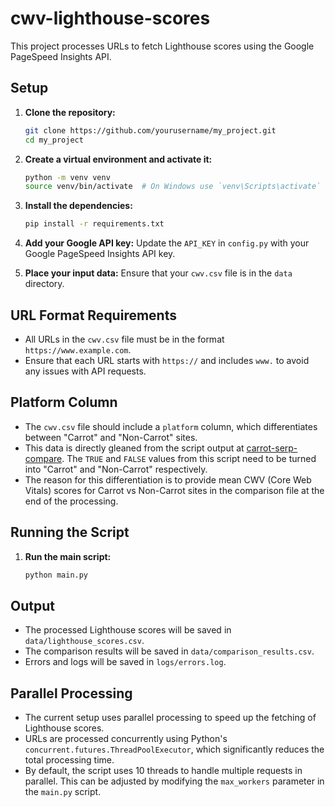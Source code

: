 # cwv-lighthouse-scores

This project processes URLs to fetch Lighthouse scores using the Google PageSpeed Insights API.

## Setup

1. **Clone the repository:**
    ```sh
    git clone https://github.com/yourusername/my_project.git
    cd my_project
    ```

2. **Create a virtual environment and activate it:**
    ```sh
    python -m venv venv
    source venv/bin/activate  # On Windows use `venv\Scripts\activate`
    ```

3. **Install the dependencies:**
    ```sh
    pip install -r requirements.txt
    ```

4. **Add your Google API key:**
    Update the `API_KEY` in `config.py` with your Google PageSpeed Insights API key.

5. **Place your input data:**
    Ensure that your `cwv.csv` file is in the `data` directory.

## URL Format Requirements

- All URLs in the `cwv.csv` file must be in the format `https://www.example.com`.
- Ensure that each URL starts with `https://` and includes `www.` to avoid any issues with API requests.

## Platform Column

- The `cwv.csv` file should include a `platform` column, which differentiates between "Carrot" and "Non-Carrot" sites.
- This data is directly gleaned from the script output at [carrot-serp-compare](https://github.com/jondcoleman/carrot-serp-compare). The `TRUE` and `FALSE` values from this script need to be turned into "Carrot" and "Non-Carrot" respectively.
- The reason for this differentiation is to provide mean CWV (Core Web Vitals) scores for Carrot vs Non-Carrot sites in the comparison file at the end of the processing.

## Running the Script

1. **Run the main script:**
    ```sh
    python main.py
    ```

## Output

- The processed Lighthouse scores will be saved in `data/lighthouse_scores.csv`.
- The comparison results will be saved in `data/comparison_results.csv`.
- Errors and logs will be saved in `logs/errors.log`.

## Parallel Processing

- The current setup uses parallel processing to speed up the fetching of Lighthouse scores.
- URLs are processed concurrently using Python's `concurrent.futures.ThreadPoolExecutor`, which significantly reduces the total processing time.
- By default, the script uses 10 threads to handle multiple requests in parallel. This can be adjusted by modifying the `max_workers` parameter in the `main.py` script.


